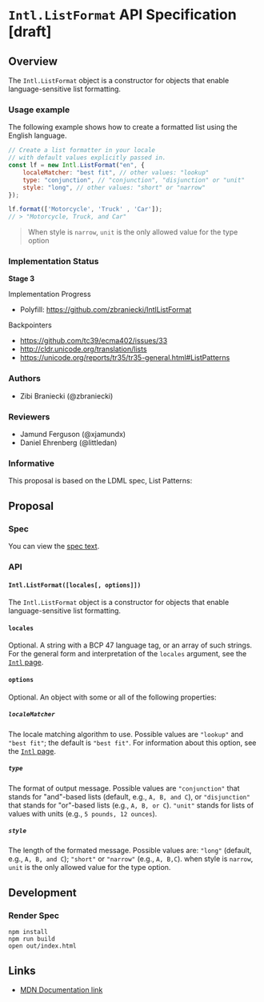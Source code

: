 # `Intl.ListFormat` API Specification [draft]  

## Overview

The `Intl.ListFormat` object is a constructor for objects that enable language-sensitive list formatting. 

### Usage example

The following example shows how to create a formatted list using the English language.


```js
// Create a list formatter in your locale
// with default values explicitly passed in.
const lf = new Intl.ListFormat("en", {
    localeMatcher: "best fit", // other values: "lookup"
    type: "conjunction", // "conjunction", "disjunction" or "unit"
    style: "long", // other values: "short" or "narrow"
});

lf.format(['Motorcycle', 'Truck' , 'Car']);
// > "Motorcycle, Truck, and Car"
```

 >  When style is `narrow`, `unit` is the only allowed value for the type option


### Implementation Status

__Stage 3__

Implementation Progress

* Polyfill: https://github.com/zbraniecki/IntlListFormat

Backpointers

* https://github.com/tc39/ecma402/issues/33
* http://cldr.unicode.org/translation/lists
* https://unicode.org/reports/tr35/tr35-general.html#ListPatterns

### Authors

 * Zibi Braniecki (@zbraniecki)

### Reviewers

 * Jamund Ferguson (@xjamundx)
 * Daniel Ehrenberg (@littledan)

### Informative

This proposal is based on the LDML spec, List Patterns:


## Proposal


### Spec

You can view the [spec text](spec/listformat.html).


### API

#### `Intl.ListFormat([locales[, options]])`

The `Intl.ListFormat` object is a constructor for objects that enable language-sensitive list formatting.

#### `locales`

Optional. A string with a BCP 47 language tag, or an array of such strings. For the general form and interpretation of the `locales` argument, see the [`Intl` page](https://developer.mozilla.org/en-US/docs/Web/JavaScript/Reference/Global_Objects/Intl#Locale_identification_and_negotiation).

#### `options`

Optional. An object with some or all of the following properties:

##### `localeMatcher`

The locale matching algorithm to use. Possible values are `"lookup"` and `"best fit"`; the default is `"best fit"`. For information about this option, see the  [`Intl` page](https://developer.mozilla.org/en-US/docs/Web/JavaScript/Reference/Global_Objects/Intl#Locale_negotiation).

##### `type`


The format of output message. Possible values are  `"conjunction"` that stands for "and"-based lists (default, e.g., `A, B, and C`), or `"disjunction"` that stands for "or"-based lists (e.g., `A, B, or C`). `"unit"` stands for lists of values with units (e.g., `5 pounds, 12 ounces`).


##### `style`

The length of the formated message. Possible values are: `"long"` (default, e.g., `A, B, and C`); `"short"` or `"narrow"` (e.g., `A, B,C`). when style is `narrow`, `unit` is the only allowed value for the type option.


## Development

### Render Spec

```
npm install
npm run build
open out/index.html
```

## Links

 * [MDN Documentation link](https://developer.mozilla.org/en-US/docs/Web/JavaScript/Reference/Global_Objects/ListFormat) 
